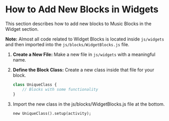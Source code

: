 # How to Add New Blocks in Widgets

This section describes how to add new blocks to Music Blocks in the Widget section.

**Note:** Almost all code related to Widget Blocks is located inside `js/widgets` and then imported into the `js/blocks/WidgetBlocks.js` file.

1. **Create a New File:**
   Make a new file in `js/widgets` with a meaningful name.

2. **Define the Block Class:**
   Create a new class inside that file for your block.
   ```javascript
   class UniqueClass {
       // Blocks with some functionality  
   }
   ```
3. Import the new class in the js/blocks/WidgetBlocks.js file at the bottom.
    ```
    new UniqueClass().setup(activity);

    ```